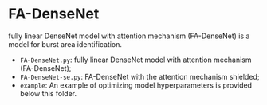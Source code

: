 # FA-DenseNet
fully linear DenseNet model with attention mechanism (FA-DenseNet) is a model for burst area identification.

* `FA-DenseNet.py`: fully linear DenseNet model with attention mechanism (FA-DenseNet);
* `FA-DenseNet-se.py`: FA-DenseNet with the attention mechanism shielded;
* `example`: An example of optimizing model hyperparameters is provided below this folder.


